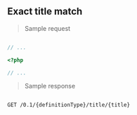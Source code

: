 ## Exact title match

> Sample request

```shell

```

```javascript
// ...
```

```php
<?php

// ...
```

> Sample response

```json

```

`GET /0.1/{definitionType}/title/{title}`
